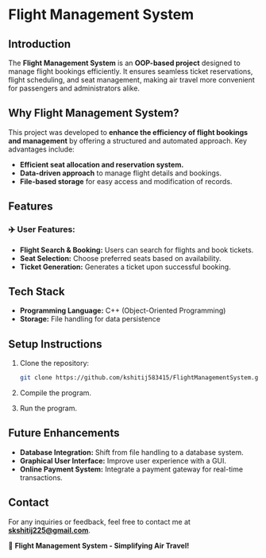 # Flight Management System

## Introduction

The **Flight Management System** is an **OOP-based project** designed to manage flight bookings efficiently. It ensures seamless ticket reservations, flight scheduling, and seat management, making air travel more convenient for passengers and administrators alike.

## Why Flight Management System?

This project was developed to **enhance the efficiency of flight bookings and management** by offering a structured and automated approach. Key advantages include:

- **Efficient seat allocation and reservation system.**
- **Data-driven approach** to manage flight details and bookings.
- **File-based storage** for easy access and modification of records.

## Features

### ✈️ User Features:

- **Flight Search & Booking:** Users can search for flights and book tickets.
- **Seat Selection:** Choose preferred seats based on availability.
- **Ticket Generation:** Generates a ticket upon successful booking.

## Tech Stack

- **Programming Language:** C++ (Object-Oriented Programming)
- **Storage:** File handling for data persistence

## Setup Instructions

1. Clone the repository:
   ```sh
   git clone https://github.com/kshitij583415/FlightManagementSystem.git
   ```
2. Compile the program.
  
3. Run the program.
  

## Future Enhancements

- **Database Integration:** Shift from file handling to a database system.
- **Graphical User Interface:** Improve user experience with a GUI.
- **Online Payment System:** Integrate a payment gateway for real-time transactions.

## Contact

For any inquiries or feedback, feel free to contact me at **skshitij225@gmail.com**.

🚀 **Flight Management System - Simplifying Air Travel!**



